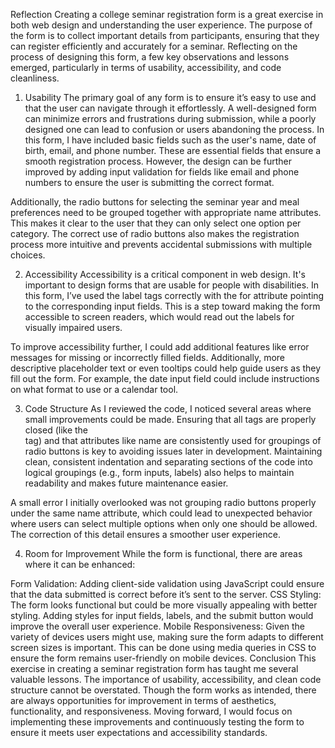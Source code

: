 Reflection 
Creating a college seminar registration form is a great exercise in both web design and understanding the user experience. The purpose of the form is to collect important details from participants, ensuring that they can register efficiently and accurately for a seminar. Reflecting on the process of designing this form, a few key observations and lessons emerged, particularly in terms of usability, accessibility, and code cleanliness.

1. Usability
The primary goal of any form is to ensure it’s easy to use and that the user can navigate through it effortlessly. A well-designed form can minimize errors and frustrations during submission, while a poorly designed one can lead to confusion or users abandoning the process. In this form, I have included basic fields such as the user's name, date of birth, email, and phone number. These are essential fields that ensure a smooth registration process. However, the design can be further improved by adding input validation for fields like email and phone numbers to ensure the user is submitting the correct format.

Additionally, the radio buttons for selecting the seminar year and meal preferences need to be grouped together with appropriate name attributes. This makes it clear to the user that they can only select one option per category. The correct use of radio buttons also makes the registration process more intuitive and prevents accidental submissions with multiple choices.

2. Accessibility
Accessibility is a critical component in web design. It's important to design forms that are usable for people with disabilities. In this form, I’ve used the label tags correctly with the for attribute pointing to the corresponding input fields. This is a step toward making the form accessible to screen readers, which would read out the labels for visually impaired users.

To improve accessibility further, I could add additional features like error messages for missing or incorrectly filled fields. Additionally, more descriptive placeholder text or even tooltips could help guide users as they fill out the form. For example, the date input field could include instructions on what format to use or a calendar tool.

3. Code Structure
As I reviewed the code, I noticed several areas where small improvements could be made. Ensuring that all tags are properly closed (like the <form> tag) and that attributes like name are consistently used for groupings of radio buttons is key to avoiding issues later in development. Maintaining clean, consistent indentation and separating sections of the code into logical groupings (e.g., form inputs, labels) also helps to maintain readability and makes future maintenance easier.

A small error I initially overlooked was not grouping radio buttons properly under the same name attribute, which could lead to unexpected behavior where users can select multiple options when only one should be allowed. The correction of this detail ensures a smoother user experience.

4. Room for Improvement
While the form is functional, there are areas where it can be enhanced:

Form Validation: Adding client-side validation using JavaScript could ensure that the data submitted is correct before it’s sent to the server.
CSS Styling: The form looks functional but could be more visually appealing with better styling. Adding styles for input fields, labels, and the submit button would improve the overall user experience.
Mobile Responsiveness: Given the variety of devices users might use, making sure the form adapts to different screen sizes is important. This can be done using media queries in CSS to ensure the form remains user-friendly on mobile devices.
Conclusion
This exercise in creating a seminar registration form has taught me several valuable lessons. The importance of usability, accessibility, and clean code structure cannot be overstated. Though the form works as intended, there are always opportunities for improvement in terms of aesthetics, functionality, and responsiveness. Moving forward, I would focus on implementing these improvements and continuously testing the form to ensure it meets user expectations and accessibility standards.







